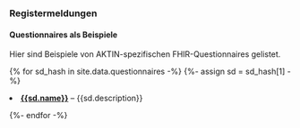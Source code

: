 ### Registermeldungen

#### Questionnaires als Beispiele 

Hier sind Beispiele von AKTIN-spezifischen FHIR-Questionnaires gelistet.

{% for sd_hash in site.data.questionnaires -%} {%- assign sd = sd_hash[1] -%} 

<li><a href="{{sd.path}}"><strong>{{sd.name}}</strong></a> – {{sd.description}}</li>

{%- endfor -%}

<p> </p>
